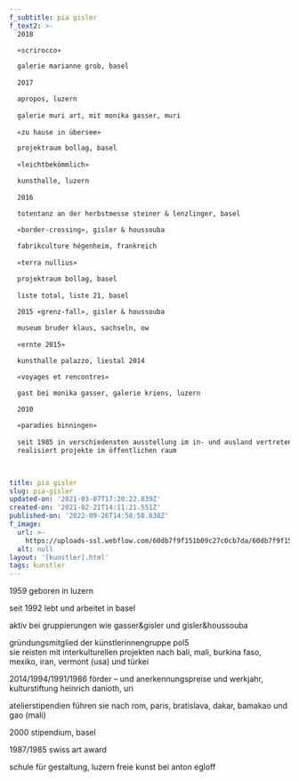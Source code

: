 ```yaml
---
f_subtitle: pia gisler
f_text2: >-
  2018  

  «scrirocco»  

  galerie marianne grob, basel  
    
  2017  

  apropos, luzern  
    
  galerie muri art, mit monika gasser, muri  
    
  «zu hause in übersee»  

  projektraum bollag, basel  
    
  «leichtbekömmlich»  

  kunsthalle, luzern  
    
  2016  

  totentanz an der herbstmesse steiner & lenzlinger, basel  
    
  «border-crossing», gisler & houssouba  

  fabrikculture hégenheim, frankreich  
    
  «terra nullius»  

  projektraum bollag, basel  
    
  liste total, liste 21, basel  
    
  2015 «grenz-fall», gisler & houssouba  

  museum bruder klaus, sachseln, ow  
    
  «ernte 2015»  

  kunsthalle palazzo, liestal 2014  

  «voyages et rencontres»  

  gast bei monika gasser, galerie kriens, luzern  
    
  2010  

  «paradies binningen»  
    
  seit 1985 in verschiedensten ausstellung im in- und ausland vertreten und
  realisiert projekte im öffentlichen raum


  ‍
title: pia gisler
slug: pia-gisler
updated-on: '2021-03-07T17:20:22.839Z'
created-on: '2021-02-21T14:11:21.551Z'
published-on: '2022-09-26T14:58:58.838Z'
f_image:
  url: >-
    https://uploads-ssl.webflow.com/60db7f9f151b09c27c0cb7da/60db7f9f151b0936b00cba41_gisler.jpg
  alt: null
layout: '[kunstler].html'
tags: kunstler
---
```


1959 geboren in luzern  
  
seit 1992 lebt und arbeitet in basel  
  
aktiv bei gruppierungen wie gasser&gisler und gisler&houssouba  
  
gründungsmitglied der künstlerinnengruppe pol5  
sie reisten mit interkulturellen projekten nach bali, mali, burkina faso, mexiko, iran, vermont (usa) und türkei  
  
2014/1994/1991/1986 förder – und anerkennungspreise und werkjahr, kulturstiftung heinrich danioth, uri  
  
atelierstipendien führen sie nach rom, paris, bratislava, dakar, bamakao und gao (mali)  
  
2000 stipendium, basel  
  
1987/1985 swiss art award  
  
schule für gestaltung, luzern freie kunst bei anton egloff

‍
